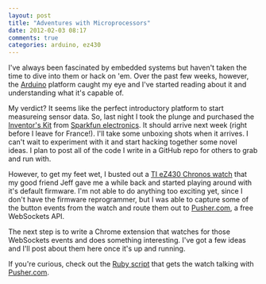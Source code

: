 ```yaml
---
layout: post
title: "Adventures with Microprocessors"
date: 2012-02-03 08:17
comments: true
categories: arduino, ez430
---
```


I've always been fascinated by embedded systems but haven't taken the time
to dive into them or hack on 'em. Over the past few weeks, however, the [Arduino][1]
platform caught my eye and I've started reading about it and understanding
what it's capable of.

My verdict? It seems like the perfect introductory platform to start measureing
sensor data. So, last night I took the plunge and purchased the [Inventor's Kit][3]
from [Sparkfun electronics][2]. It should arrive next week (right before I
leave for France!). I'll take some unboxing shots when it arrives. I can't
wait to experiment with it and start hacking together some novel ideas. I plan
to post all of the code I write in a GitHub repo for others to grab and run with.

However, to get my feet wet, I busted out a [TI eZ430 Chronos watch][4] that my
good friend Jeff gave me a while back and started playing around with it's
default firmware. I'm not able to do anything too exciting yet, since I don't
have the firmware reprogrammer, but I was able to capture some of the button
events from the watch and route them out to [Pusher.com][5], a free WebSockets
API.

The next step is to write a Chrome extension that watches for those WebSockets
events and does something interesting. I've got a few ideas and I'll post about
them here once it's up and running.

If you're curious, check out the [Ruby script][6] that gets the watch talking
with [Pusher.com][5].

[1]: http://arduino.cc/ "Arduino"
[2]: http://www.sparkfun.com/ "Sparkfun electronics"
[3]: http://www.sparkfun.com/products/10173 "Sparkfun Inventor's Kit"
[4]: https://estore.ti.com/eZ430-Chronos-433-eZ430-Chronos-Wireless-Watch-Development-Tool-P1734.aspx "TI eZ430 Chronos"
[5]: http://pusher.com "Pusher"
[6]: https://github.com/alexbain/TI-Chronos-eZ430-to-WebSockets "TI eZ430 -> WebSockets"
